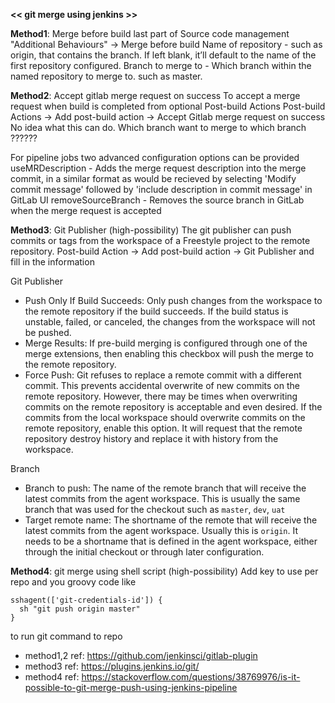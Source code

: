 **<< git merge using jenkins >>**

**Method1**: Merge before build
last part of Source code management "Additional Behaviours" -> Merge before build
Name of repository - such as origin, that contains the branch. If left blank, it’ll default to the name of the first repository configured.
Branch to merge to - Which branch within the named repository to merge to. such as master.

**Method2**: Accept gitlab merge request on success
To accept a merge request when build is completed from optional Post-build Actions
Post-build Actions -> Add post-build action -> Accept Gitlab merge request on success
No idea what this can do. Which branch want to merge to which branch ??????

For pipeline jobs two advanced configuration options can be provided
useMRDescription - Adds the merge request description into the merge commit, in a similar format as would be recieved by selecting 'Modify commit message' followed by 'include description in commit message' in GitLab UI
removeSourceBranch - Removes the source branch in GitLab when the merge request is accepted

**Method3**: Git Publisher (high-possibility)
The git publisher can push commits or tags from the workspace of a Freestyle project to the remote repository.
Post-build Action -> Add post-build action -> Git Publisher and fill in the information

Git Publisher
- Push Only If Build Succeeds: Only push changes from the workspace to the remote repository if the build succeeds. If the build status is unstable, failed, or canceled, the changes from the workspace will not be pushed.
- Merge Results: If pre-build merging is configured through one of the merge extensions, then enabling this checkbox will push the merge to the remote repository.
- Force Push: Git refuses to replace a remote commit with a different commit. This prevents accidental overwrite of new commits on the remote repository. However, there may be times when overwriting commits on the remote repository is acceptable and even desired. If the commits from the local workspace should overwrite commits on the remote repository, enable this option. It will request that the remote repository destroy history and replace it with history from the workspace.

Branch
- Branch to push: The name of the remote branch that will receive the latest commits from the agent workspace. This is usually the same branch that was used for the checkout such as `master`, `dev`, `uat`
- Target remote name: The shortname of the remote that will receive the latest commits from the agent workspace. Usually this is `origin`. It needs to be a shortname that is defined in the agent workspace, either through the initial checkout or through later configuration.

**Method4**: git merge using shell script (high-possibility)
Add key to use per repo and you groovy code like
```
sshagent(['git-credentials-id']) {
  sh "git push origin master"
}
```
to run git command to repo

- method1,2 ref: https://github.com/jenkinsci/gitlab-plugin
- method3 ref: https://plugins.jenkins.io/git/
- method4 ref: https://stackoverflow.com/questions/38769976/is-it-possible-to-git-merge-push-using-jenkins-pipeline
